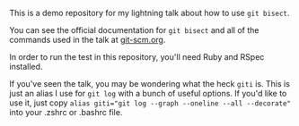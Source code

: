 This is a demo repository for my lightning talk about how to use `git bisect`.

You can see the official documentation for `git bisect` and all of the commands used in the talk at [git-scm.org](https://git-scm.com/docs/git-bisect).

In order to run the test in this repository, you'll need Ruby and RSpec installed.

If you've seen the talk, you may be wondering what the heck `giti` is. This is just an alias I use for `git log` with a bunch of useful options. If you'd like to use it, just copy `alias giti="git log --graph --oneline --all --decorate"` into your .zshrc or .bashrc file.
